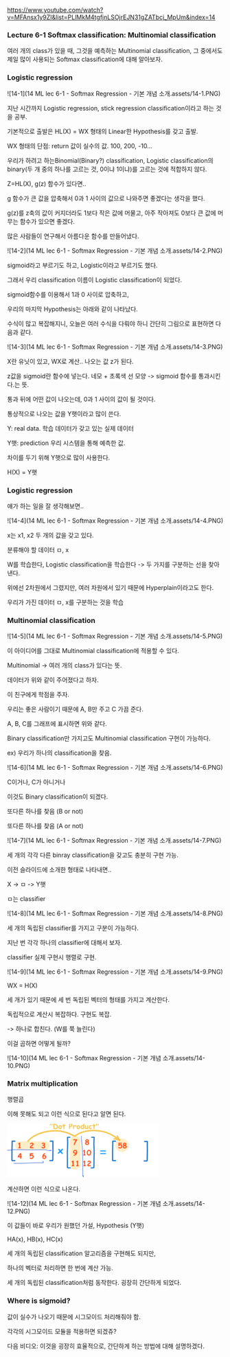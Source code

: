 https://www.youtube.com/watch?v=MFAnsx1y9ZI&list=PLlMkM4tgfjnLSOjrEJN31gZATbcj_MpUm&index=14



### Lecture 6-1 Softmax classification: Multinomial classification

여러 개의 class가 있을 때, 그것을 예측하는 Multinomial classification, 그 중에서도 제일 많이 사용되는 Softmax classification에 대해 알아보자.





### Logistic regression

![14-1](14 ML lec 6-1 - Softmax Regression - 기본 개념 소개.assets/14-1.PNG)

지난 시간까지 Logistic regression, stick regression classification이라고 하는 것을 공부.

기본적으로 출발은 HL(X) = WX 형태의 Linear한 Hypothesis를 갖고 출발.

WX 형태의 단점: return 값이 실수의 값. 100, 200, -10...

우리가 하려고 하는Binomial(Binary?) classification, Logistic classification의 binary(두 개 중의 하나를 고르는 것, 0이냐 1이냐)를 고르는 것에 적합하지 않다.

Z=HL(X), g(z) 함수가 있다면..

g 함수가 큰 값을 압축해서 0과 1 사이의 값으로 나와주면 좋겠다는 생각을 했다.

g(z)를 z축의 값이 커지더라도 1보다 작은 값에 머물고, 아주 작아져도 0보다 큰 값에 머무는 함수가 있으면 좋겠다.



많은 사람들이 연구해서 아름다운 함수를 만들어냈다.

![14-2](14 ML lec 6-1 - Softmax Regression - 기본 개념 소개.assets/14-2.PNG)

sigmoid라고 부르기도 하고, Logistic이라고 부르기도 했다.

그래서 우리 classification 이름이 Logistic classification이 되었다.

sigmoid함수를 이용해서 1과 0 사이로 압축하고,

우리의 마지막 Hypothesis는 아래와 같이 나타났다.



수식이 많고 복잡해지니, 오늘은 여러 수식을 다뤄야 하니 간단히 그림으로 표현하면 다음과 같다.

![14-3](14 ML lec 6-1 - Softmax Regression - 기본 개념 소개.assets/14-3.PNG)

X란 유닛이 있고, WX로 계산.. 나오는 값 z가 된다. 

z값을 sigmoid란 함수에 넣는다. 네모 + 초록색 선 모양 -> sigmoid 함수를 통과시킨다.는 뜻.

통과 뒤에 어떤 값이 나오는데, 0과 1 사이의 값이 될 것이다.

통상적으로 나오는 값을 Y햇이라고 많이 쓴다.

Y: real data. 학습 데이터가 갖고 있는 실제 데이터

Y햇: prediction 우리 시스템을 통해 예측한 값.

차이를 두기 위해 Y햇으로 많이 사용한다.

H(X) = Y햇





### Logistic regression

얘가 하는 일을 잘 생각해보면..

![14-4](14 ML lec 6-1 - Softmax Regression - 기본 개념 소개.assets/14-4.PNG)

x는 x1, x2 두 개의 값을 갖고 있다.

분류해야 할 데이터 ㅁ, x

W를 학습한다, Logistic classification을 학습한다 -> 두 가지를 구분하는 선을 찾아낸다.

위에선 2차원에서 그렸지만, 여러 차원에서 있기 때문에  Hyperplain이라고도 한다.

우리가 가진 데이터 ㅁ, x를 구분하는 것을 학습





### Multinomial classification

![14-5](14 ML lec 6-1 - Softmax Regression - 기본 개념 소개.assets/14-5.PNG)

이 아이디어를 그대로 Multinomial classification에 적용할 수 있다.

Multinomial -> 여러 개의 class가 있다는 뜻.

데이터가 위와 같이 주어졌다고 하자.

이 친구에게 학점을 주자.

우리는 좋은 사람이기 때문에 A, B만 주고 C 가끔 준다.

A, B, C를 그래프에 표시하면 위와 같다.



Binary classification만 가지고도 Multinomial classification 구현이 가능하다.

ex) 우리가 하나의 classification을 찾음.

![14-6](14 ML lec 6-1 - Softmax Regression - 기본 개념 소개.assets/14-6.PNG)

C이거나, C가 아니거나

이것도 Binary classification이 되겠다.



또다른 하나를 찾음 (B or not)

또다른 하나를 찾음 (A or not)

![14-7](14 ML lec 6-1 - Softmax Regression - 기본 개념 소개.assets/14-7.PNG)

세 개의 각각 다른 binray classification을 갖고도 충분히 구현 가능.





이전 슬라이드에 소개한 형태로 나타내면..

X -> ㅁ -> Y햇

ㅁ는 classifier

![14-8](14 ML lec 6-1 - Softmax Regression - 기본 개념 소개.assets/14-8.PNG)

세 개의 독립된 classifier를 가지고 구분이 가능하다.





지난 번 각각 하나의 classifier에 대해서 보자.

classifier 실제 구현시 행렬로 구현.

![14-9](14 ML lec 6-1 - Softmax Regression - 기본 개념 소개.assets/14-9.PNG)

WX = H(X)

세 개가 있기 때문에 세 번 독립된 벡터의 형태를 가지고 계산한다.

독립적으로 계산시 복잡하다. 구현도 복잡.

-> 하나로 합친다. (W를 쭉 늘린다)

이걸 곱하면 어떻게 될까?

![14-10](14 ML lec 6-1 - Softmax Regression - 기본 개념 소개.assets/14-10.PNG)





### Matrix multiplication

행렬곱

이해 못해도 되고 이런 식으로 된다고 알면 된다.

<img src="14 ML lec 6-1 - Softmax Regression - 기본 개념 소개.assets/14-11.PNG" alt="14-11" style="zoom: 50%;" />



계산하면 이런 식으로 나온다.

![14-12](14 ML lec 6-1 - Softmax Regression - 기본 개념 소개.assets/14-12.PNG)

이 값들이 바로 우리가 원했던 가설, Hypothesis (Y햇)

HA(x), HB(x), HC(x)

세 개의 독립된 classification 알고리즘을 구현해도 되지만,

하나의 벡터로 처리하면 한 번에 계산 가능.

세 개의 독립된 classification처럼 동작한다. 굉장히 간단하게 되었다.





### Where is sigmoid?

값이 실수가 나오기 때문에 시그모이드 처리해줘야 함.

각각의 시그모이드 모듈을 적용하면 되겠쥬?

다음 비디오: 이것을 굉장히 효율적으로, 간단하게 하는 방법에 대해 설명하겠다.

